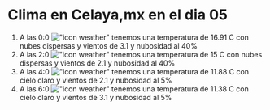 # Clima en Celaya,mx en el dia 05

1. A las 0:0 !["icon weather"](http://openweathermap.org/img/w/03n.png) tenemos una temperatura de 16.91 C con nubes dispersas y  vientos de 3.1 y nubosidad al 40%
1. A las 2:0 !["icon weather"](http://openweathermap.org/img/w/03n.png) tenemos una temperatura de 15 C con nubes dispersas y  vientos de 2.1 y nubosidad al 40%
1. A las 4:0 !["icon weather"](http://openweathermap.org/img/w/01n.png) tenemos una temperatura de 11.88 C con cielo claro y  vientos de 2.1 y nubosidad al 5%
1. A las 6:0 !["icon weather"](http://openweathermap.org/img/w/01n.png) tenemos una temperatura de 11.38 C con cielo claro y  vientos de 3.1 y nubosidad al 5%

